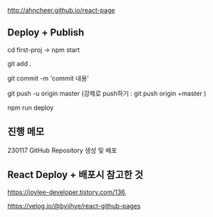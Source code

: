 http://ahncheer.github.io/react-page

## Deploy + Publish

cd first-proj → npm start

git add .

git commit -m 'commit 내용'

git push -u origin master (강제로 push하기 : git push origin +master )

npm run deploy

## 진행 메모

230117 GitHub Repository 생성 및 배포 

## React Deploy + 배포시 참고한 것

https://joylee-developer.tistory.com/136, 

https://velog.io/@byjihye/react-github-pages
